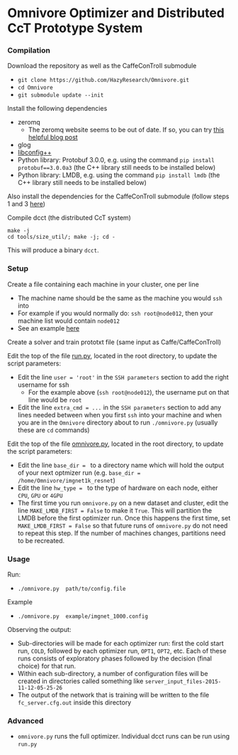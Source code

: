 # Omnivore Optimizer and Distributed CcT Prototype System

### Compilation

Download the repository as well as the CaffeConTroll submodule

  - `git clone https://github.com/HazyResearch/Omnivore.git`
  - `cd Omnivore`
  - `git submodule update --init`

Install the following dependencies

  - zeromq
     - The zeromq website seems to be out of date. If so, you can try [this helpful blog post](https://tuananh.org/2015/06/16/how-to-install-zeromq-on-ubuntu/)
  - glog
  - [libconfig++](http://www.hyperrealm.com/libconfig/)
  - Python library: Protobuf 3.0.0, e.g. using the command `pip install protobuf==3.0.0a3` (the C++ library still needs to be installed below)
  - Python library: LMDB, e.g. using the command `pip install lmdb` (the C++ library still needs to be installed below)

Also install the dependencies for the CaffeConTroll submodule (follow steps 1 and 3 [here](https://github.com/HazyResearch/CaffeConTroll/tree/experiments#installation-from-source))

Compile dcct (the distributed CcT system)

    make -j
    cd tools/size_util/; make -j; cd -
    
This will produce a binary `dcct`.

### Setup

Create a file containing each machine in your cluster, one per line

  - The machine name should be the same as the machine you would `ssh` into
  - For example if you would normally do: `ssh root@node012`, then your machine list would contain `node012`
  - See an example [here](example/machine_list.txt)

Create a solver and train prototxt file (same input as Caffe/CaffeConTroll)

Edit the top of the file [run.py](run.py), located in the root directory, to update the script parameters:

  - Edit the line `user = 'root'` in the `SSH parameters` section to add the right username for ssh
     - For the example above (`ssh root@node012`), the username put on that line would be `root`
  - Edit the line `extra_cmd = ...` in the `SSH parameters` section to add any lines needed between when you first `ssh` into your machine and when you are in the `Omnivore` directory about to run `./omnivore.py` (usually these are `cd` commands)

Edit the top of the file [omnivore.py](omnivore.py), located in the root directory, to update the script parameters:

  - Edit the line `base_dir = ` to a directory name which will hold the output of your next optmizer run (e.g. `base_dir = /home/Omnivore/imgnet1k_resnet`)
  - Edit the line `hw_type = ` to the type of hardware on each node, either `CPU`, `GPU` or `4GPU`
  - The first time you run `omnivore.py` on a new dataset and cluster, edit the line `MAKE_LMDB_FIRST = False` to make it `True`. This will partition the LMDB before the first optimizer run. Once this happens the first time, set `MAKE_LMDB_FIRST = False` so that future runs of `omnivore.py` do not need to repeat this step. If the number of machines changes, partitions need to be recreated.

### Usage

Run:

  - `./omnivore.py  path/to/config.file`

Example

  - `./omnivore.py  example/imgnet_1000.config`

Observing the output:

  - Sub-directories will be made for each optimizer run: first the cold start run, `COLD`, followed by each optimizer run, `OPT1`, `OPT2`, etc. Each of these runs consists of exploratory phases followed by the decision (final choice) for that run. 
  - Within each sub-directory, a number of configuration files will be created in directories called something like `server_input_files-2015-11-12-05-25-26`
  - The output of the network that is training will be written to the file `fc_server.cfg.out` inside this directory

### Advanced

  - `omnivore.py` runs the full optimizer. Individual dcct runs can be run using `run.py`
